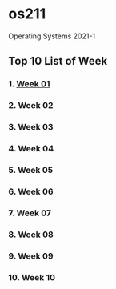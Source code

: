 # os211
Operating Systems 2021-1

## Top 10 List of Week

### 1. [Week 01](https://mirsalsa.github.io/os211/W01/)
### 2. Week 02
### 3. Week 03
### 4. Week 04
### 5. Week 05
### 6. Week 06
### 7. Week 07
### 8. Week 08
### 9. Week 09
### 10. Week 10
